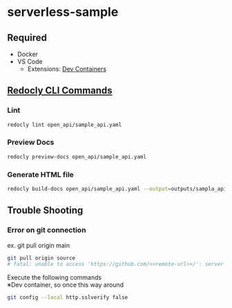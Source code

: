 # serverless-sample

## Required

* Docker
* VS Code
  * Extensions: [Dev Containers](vscode:extension/ms-vscode-remote.remote-containers)

## [Redocly CLI Commands](https://redocly.com/docs/cli/commands/#redocly-cli-commands)

### Lint

```sh
redocly lint open_api/sample_api.yaml
```

### Preview Docs

```sh
redocly preview-docs open_api/sample_api.yaml
```

### Generate HTML file

```sh
redocly build-docs open_api/sample_api.yaml --output=outputs/sampla_api.html
```

## Trouble Shooting

### Error on git connection

ex. git pull origin main

```sh
git pull origin source
# fatal: unable to access 'https://github.com/<<remote-url>>/': server certificate verification failed. CAfile: none CRLfile: none
```

Execute the following commands  
※Dev container, so once this way around

```sh
git config --local http.sslverify false
```

